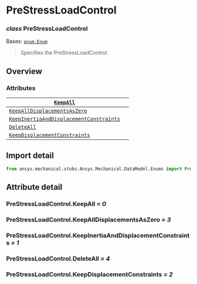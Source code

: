 # PreStressLoadControl

### *class* PreStressLoadControl

Bases: [`enum.Enum`](https://docs.python.org/3/library/enum.html#enum.Enum)

> Specifies the PreStressLoadControl.

> <!-- !! processed by numpydoc !! -->

## Overview

### Attributes

| [`KeepAll`](#PreStressLoadControl.KeepAll)                                                             |    |
|--------------------------------------------------------------------------------------------------------|----|
| [`KeepAllDisplacementsAsZero`](#PreStressLoadControl.KeepAllDisplacementsAsZero)                       |    |
| [`KeepInertiaAndDisplacementConstraints`](#PreStressLoadControl.KeepInertiaAndDisplacementConstraints) |    |
| [`DeleteAll`](#PreStressLoadControl.DeleteAll)                                                         |    |
| [`KeepDisplacementConstraints`](#PreStressLoadControl.KeepDisplacementConstraints)                     |    |

## Import detail

```python
from ansys.mechanical.stubs.Ansys.Mechanical.DataModel.Enums import PreStressLoadControl
```

## Attribute detail

### PreStressLoadControl.KeepAll *= 0*

### PreStressLoadControl.KeepAllDisplacementsAsZero *= 3*

### PreStressLoadControl.KeepInertiaAndDisplacementConstraints *= 1*

### PreStressLoadControl.DeleteAll *= 4*

### PreStressLoadControl.KeepDisplacementConstraints *= 2*
